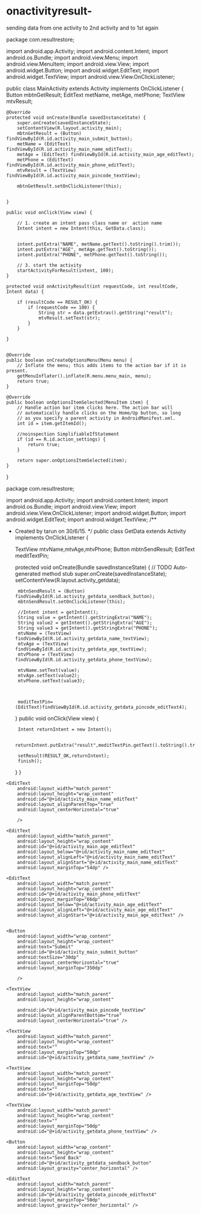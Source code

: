 # onactivityresult-
sending data from one activity to 2nd activity and to 1st again

package com.resultrestore;

import android.app.Activity;
import android.content.Intent;
import android.os.Bundle;
import android.view.Menu;
import android.view.MenuItem;
import android.view.View;
import android.widget.Button;
import android.widget.EditText;
import android.widget.TextView;
import android.view.View.OnClickListener;

public class MainActivity extends Activity implements OnClickListener {
    Button mbtnGetResult;
    EditText metName, metAge, metPhone;
    TextView mtvResult;

    @Override
    protected void onCreate(Bundle savedInstanceState) {
        super.onCreate(savedInstanceState);
        setContentView(R.layout.activity_main);
        mbtnGetResult = (Button) findViewById(R.id.activity_main_submit_button);
        metName = (EditText) findViewById(R.id.activity_main_name_editText);
        metAge = (EditText) findViewById(R.id.activity_main_age_editText);
        metPhone = (EditText) findViewById(R.id.activity_main_phone_editText);
        mtvResult = (TextView) findViewById(R.id.activity_main_pincode_textView);

        mbtnGetResult.setOnClickListener(this);


    }

    public void onClick(View view) {

        // 1. create an intent pass class name or  action name
        Intent intent = new Intent(this, GetData.class);


        intent.putExtra("NAME", metName.getText().toString().trim());
        intent.putExtra("AGE", metAge.getText().toString());
        intent.putExtra("PHONE", metPhone.getText().toString());

        // 3. start the activity
        startActivityForResult(intent, 100);
    }

    protected void onActivityResult(int requestCode, int resultCode, Intent data) {

        if (resultCode == RESULT_OK) {
            if (requestCode == 100) {
                String str = data.getExtras().getString("result");
                mtvResult.setText(str);
            }
        }

    }


    @Override
    public boolean onCreateOptionsMenu(Menu menu) {
        // Inflate the menu; this adds items to the action bar if it is present.
        getMenuInflater().inflate(R.menu.menu_main, menu);
        return true;
    }

    @Override
    public boolean onOptionsItemSelected(MenuItem item) {
        // Handle action bar item clicks here. The action bar will
        // automatically handle clicks on the Home/Up button, so long
        // as you specify a parent activity in AndroidManifest.xml.
        int id = item.getItemId();

        //noinspection SimplifiableIfStatement
        if (id == R.id.action_settings) {
            return true;
        }

        return super.onOptionsItemSelected(item);
    }
}



package com.resultrestore;

import android.app.Activity;
import android.content.Intent;
import android.os.Bundle;
import android.view.View;
import android.view.View.OnClickListener;
import android.widget.Button;
import android.widget.EditText;
import android.widget.TextView;
/**
 * Created by tarun on 30/6/15.
 */
public class GetData extends Activity implements OnClickListener {

    TextView mtvName,mtvAge,mtvPhone;
    Button mbtnSendResult;
    EditText meditTextPin;

    protected void onCreate(Bundle savedInstanceState) {
        // TODO Auto-generated method stub
        super.onCreate(savedInstanceState);
        setContentView(R.layout.activity_getdata);

        mbtnSendResult = (Button) findViewById(R.id.activity_getdata_sendback_button);
        mbtnSendResult.setOnClickListener(this);

        //Intent intent = getIntent();
        String value = getIntent().getStringExtra("NAME");
        String value2 = getIntent().getStringExtra("AGE");
        String value3 = getIntent().getStringExtra("PHONE");
        mtvName = (TextView) findViewById(R.id.activity_getdata_name_textView);
        mtvAge = (TextView) findViewById(R.id.activity_getdata_age_textView);
        mtvPhone = (TextView) findViewById(R.id.activity_getdata_phone_textView);

        mtvName.setText(value);
        mtvAge.setText(value2);
        mtvPhone.setText(value3);



        meditTextPin=(EditText)findViewById(R.id.activity_getdata_pincode_editText4);
    }
    public void onClick(View view) {

        Intent returnIntent = new Intent();

        returnIntent.putExtra("result",meditTextPin.getText().toString().trim());

        setResult(RESULT_OK,returnIntent);
        finish();
    }
}


<RelativeLayout xmlns:android="http://schemas.android.com/apk/res/android"
    xmlns:tools="http://schemas.android.com/tools" android:layout_width="match_parent"
    android:layout_height="match_parent" android:paddingLeft="@dimen/activity_horizontal_margin"
    android:paddingRight="@dimen/activity_horizontal_margin"
    android:paddingTop="@dimen/activity_vertical_margin"
    android:paddingBottom="@dimen/activity_vertical_margin" tools:context=".MainActivity">

    <EditText
        android:layout_width="match_parent"
        android:layout_height="wrap_content"
        android:id="@+id/activity_main_name_editText"
        android:layout_alignParentTop="true"
        android:layout_centerHorizontal="true"

        />

    <EditText
        android:layout_width="match_parent"
        android:layout_height="wrap_content"
        android:id="@+id/activity_main_age_editText"
        android:layout_below="@+id/activity_main_name_editText"
        android:layout_alignLeft="@+id/activity_main_name_editText"
        android:layout_alignStart="@+id/activity_main_name_editText"
        android:layout_marginTop="54dp" />

    <EditText
        android:layout_width="match_parent"
        android:layout_height="wrap_content"
        android:id="@+id/activity_main_phone_editText"
        android:layout_marginTop="66dp"
        android:layout_below="@+id/activity_main_age_editText"
        android:layout_alignLeft="@+id/activity_main_age_editText"
        android:layout_alignStart="@+id/activity_main_age_editText" />


    <Button
        android:layout_width="wrap_content"
        android:layout_height="wrap_content"
        android:text="Submit"
        android:id="@+id/activity_main_submit_button"
        android:textSize="30dp"
        android:layout_centerHorizontal="true"
        android:layout_marginTop="350dp"

        />

    <TextView
        android:layout_width="match_parent"
        android:layout_height="wrap_content"

        android:id="@+id/activity_main_pincode_textView"
        android:layout_alignParentBottom="true"
        android:layout_centerHorizontal="true" />
</RelativeLayout>



<?xml version="1.0" encoding="utf-8"?>
<LinearLayout xmlns:android="http://schemas.android.com/apk/res/android"
    android:layout_width="match_parent"
    android:layout_height="match_parent"
    android:orientation="vertical"
    >

    <TextView
        android:layout_width="match_parent"
        android:layout_height="wrap_content"
        android:text=""
        android:layout_marginTop="50dp"
        android:id="@+id/activity_getdata_name_textView" />

    <TextView
        android:layout_width="match_parent"
        android:layout_height="wrap_content"
        android:layout_marginTop="50dp"
        android:text=""
        android:id="@+id/activity_getdata_age_textView" />

    <TextView
        android:layout_width="match_parent"
        android:layout_height="wrap_content"
        android:text=""
        android:layout_marginTop="50dp"
        android:id="@+id/activity_getdata_phone_textView" />

    <Button
        android:layout_width="wrap_content"
        android:layout_height="wrap_content"
        android:text="Send Back"
        android:id="@+id/activity_getdata_sendback_button"
        android:layout_gravity="center_horizontal" />

    <EditText
        android:layout_width="match_parent"
        android:layout_height="wrap_content"
        android:id="@+id/activity_getdata_pincode_editText4"
        android:layout_marginTop="50dp"
        android:layout_gravity="center_horizontal" />

</LinearLayout>
